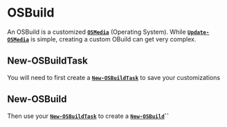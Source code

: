 # OSBuild

An OSBuild is a customized [**`OSMedia`**](../osmedia/) \(Operating System\).  While [**`Update-OSMedia`**](../osmedia/update-osmedia/) is simple, creating a custom OBuild can get very complex.

## New-OSBuildTask

You will need to first create a [**`New-OSBuildTask`**](new-osbuildtask/) to save your customizations

## New-OSBuild

Then use your [**`New-OSBuildTask`**](new-osbuildtask/) to create a [**`New-OSBuild`**](new-osbuild.md)**\`\`**

